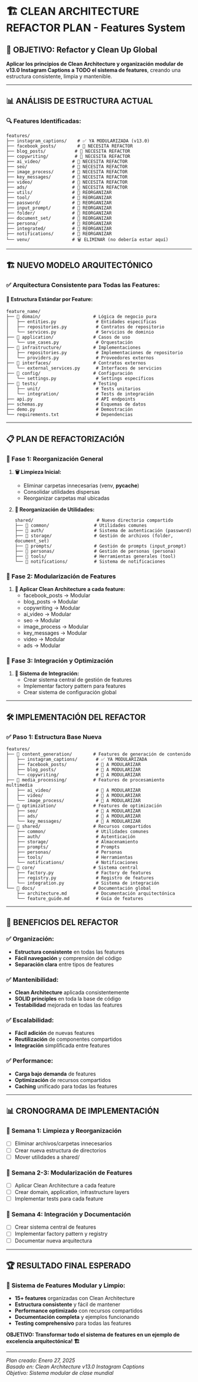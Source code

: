 # 🏗️ CLEAN ARCHITECTURE REFACTOR PLAN - Features System

## 🎯 **OBJETIVO: Refactor y Clean Up Global**

**Aplicar los principios de Clean Architecture y organización modular de v13.0 Instagram Captions a TODO el sistema de features**, creando una estructura consistente, limpia y mantenible.

---

## 📊 **ANÁLISIS DE ESTRUCTURA ACTUAL**

### **🔍 Features Identificadas:**
```
features/
├── instagram_captions/    # ✅ YA MODULARIZADA (v13.0)
├── facebook_posts/        # 🔄 NECESITA REFACTOR
├── blog_posts/           # 🔄 NECESITA REFACTOR
├── copywriting/          # 🔄 NECESITA REFACTOR
├── ai_video/            # 🔄 NECESITA REFACTOR
├── seo/                 # 🔄 NECESITA REFACTOR
├── image_process/       # 🔄 NECESITA REFACTOR
├── key_messages/        # 🔄 NECESITA REFACTOR
├── video/               # 🔄 NECESITA REFACTOR
├── ads/                 # 🔄 NECESITA REFACTOR
├── utils/               # 🔄 REORGANIZAR
├── tool/                # 🔄 REORGANIZAR
├── password/            # 🔄 REORGANIZAR
├── input_prompt/        # 🔄 REORGANIZAR
├── folder/              # 🔄 REORGANIZAR
├── document_set/        # 🔄 REORGANIZAR
├── persona/             # 🔄 REORGANIZAR
├── integrated/          # 🔄 REORGANIZAR
├── notifications/       # 🔄 REORGANIZAR
└── venv/                # 🗑️ ELIMINAR (no debería estar aquí)
```

---

## 🏗️ **NUEVO MODELO ARQUITECTÓNICO**

### **✅ Arquitectura Consistente para Todas las Features:**

#### **📁 Estructura Estándar por Feature:**
```
feature_name/
├── 📁 domain/                    # Lógica de negocio pura
│   ├── entities.py               # Entidades específicas
│   ├── repositories.py           # Contratos de repositorio
│   └── services.py               # Servicios de dominio
├── 📁 application/               # Casos de uso
│   └── use_cases.py              # Orquestación
├── 📁 infrastructure/            # Implementaciones
│   ├── repositories.py           # Implementaciones de repositorio
│   └── providers.py              # Proveedores externos
├── 📁 interfaces/                # Contratos externos
│   └── external_services.py      # Interfaces de servicios
├── 📁 config/                    # Configuración
│   └── settings.py               # Settings específicos
├── 📁 tests/                     # Testing
│   ├── unit/                     # Tests unitarios
│   └── integration/              # Tests de integración
├── api.py                        # API endpoints
├── schemas.py                    # Esquemas de datos
├── demo.py                       # Demostración
└── requirements.txt              # Dependencias
```

---

## 📋 **PLAN DE REFACTORIZACIÓN**

### **🎯 Fase 1: Reorganización General**
1. **🗑️ Limpieza Inicial:**
   - Eliminar carpetas innecesarias (venv, __pycache__)
   - Consolidar utilidades dispersas
   - Reorganizar carpetas mal ubicadas

2. **📁 Reorganización de Utilidades:**
   ```
   shared/                        # Nuevo directorio compartido
   ├── 📁 common/                 # Utilidades comunes
   ├── 📁 auth/                   # Sistema de autenticación (password)
   ├── 📁 storage/                # Gestión de archivos (folder, document_set)
   ├── 📁 prompts/                # Gestión de prompts (input_prompt)
   ├── 📁 personas/               # Gestión de personas (persona)
   ├── 📁 tools/                  # Herramientas generales (tool)
   └── 📁 notifications/          # Sistema de notificaciones
   ```

### **🎯 Fase 2: Modularización de Features**
1. **🔄 Aplicar Clean Architecture a cada feature:**
   - facebook_posts → Modular
   - blog_posts → Modular
   - copywriting → Modular
   - ai_video → Modular
   - seo → Modular
   - image_process → Modular
   - key_messages → Modular
   - video → Modular
   - ads → Modular

### **🎯 Fase 3: Integración y Optimización**
1. **🔗 Sistema de Integración:**
   - Crear sistema central de gestión de features
   - Implementar factory pattern para features
   - Crear sistema de configuración global

---

## 🛠️ **IMPLEMENTACIÓN DEL REFACTOR**

### **✅ Paso 1: Estructura Base Nueva**
```
features/
├── 📁 content_generation/        # Features de generación de contenido
│   ├── instagram_captions/       # ✅ YA MODULARIZADA
│   ├── facebook_posts/           # 🔄 A MODULARIZAR
│   ├── blog_posts/               # 🔄 A MODULARIZAR
│   └── copywriting/              # 🔄 A MODULARIZAR
├── 📁 media_processing/          # Features de procesamiento multimedia
│   ├── ai_video/                 # 🔄 A MODULARIZAR
│   ├── video/                    # 🔄 A MODULARIZAR
│   └── image_process/            # 🔄 A MODULARIZAR
├── 📁 optimization/              # Features de optimización
│   ├── seo/                      # 🔄 A MODULARIZAR
│   ├── ads/                      # 🔄 A MODULARIZAR
│   └── key_messages/             # 🔄 A MODULARIZAR
├── 📁 shared/                    # Recursos compartidos
│   ├── common/                   # Utilidades comunes
│   ├── auth/                     # Autenticación
│   ├── storage/                  # Almacenamiento
│   ├── prompts/                  # Prompts
│   ├── personas/                 # Personas
│   ├── tools/                    # Herramientas
│   └── notifications/            # Notificaciones
├── 📁 core/                      # Sistema central
│   ├── factory.py                # Factory de features
│   ├── registry.py               # Registro de features
│   └── integration.py            # Sistema de integración
└── 📁 docs/                      # Documentación global
    ├── architecture.md           # Documentación arquitectónica
    └── feature_guide.md          # Guía de features
```

---

## 🎯 **BENEFICIOS DEL REFACTOR**

### **✅ Organización:**
- **Estructura consistente** en todas las features
- **Fácil navegación** y comprensión del código
- **Separación clara** entre tipos de features

### **✅ Mantenibilidad:**
- **Clean Architecture** aplicada consistentemente
- **SOLID principles** en toda la base de código
- **Testabilidad** mejorada en todas las features

### **✅ Escalabilidad:**
- **Fácil adición** de nuevas features
- **Reutilización** de componentes compartidos
- **Integración** simplificada entre features

### **✅ Performance:**
- **Carga bajo demanda** de features
- **Optimización** de recursos compartidos
- **Caching** unificado para todas las features

---

## 📊 **CRONOGRAMA DE IMPLEMENTACIÓN**

### **🔄 Semana 1: Limpieza y Reorganización**
- [ ] Eliminar archivos/carpetas innecesarios
- [ ] Crear nueva estructura de directorios
- [ ] Mover utilidades a shared/

### **🔄 Semana 2-3: Modularización de Features**
- [ ] Aplicar Clean Architecture a cada feature
- [ ] Crear domain, application, infrastructure layers
- [ ] Implementar tests para cada feature

### **🔄 Semana 4: Integración y Documentación**
- [ ] Crear sistema central de features
- [ ] Implementar factory pattern y registry
- [ ] Documentar nueva arquitectura

---

## 🏆 **RESULTADO FINAL ESPERADO**

### **🎊 Sistema de Features Modular y Limpio:**
- **15+ features** organizadas con Clean Architecture
- **Estructura consistente** y fácil de mantener
- **Performance optimizado** con recursos compartidos
- **Documentación completa** y ejemplos funcionando
- **Testing comprehensivo** para todas las features

**OBJETIVO: Transformar todo el sistema de features en un ejemplo de excelencia arquitectónica! 🏗️**

---

*Plan creado: Enero 27, 2025*  
*Basado en: Clean Architecture v13.0 Instagram Captions*  
*Objetivo: Sistema modular de clase mundial* 